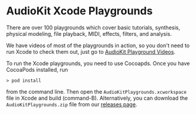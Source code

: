 # AudioKit Xcode Playgrounds

There are over 100 playgrounds which cover basic tutorials, synthesis, physical modeling, file playback, MIDI, effects, filters, and analysis.

We have videos of most of the playgrounds in action, so you don't need to run Xcode to check them out, just go to [AudioKit Playground Videos](http://audiokit.io/playgrounds/).

To run the Xcode playgrounds, you need to use Cocoapds. Once you have CocoaPods installed,
run 

    > pod install

from the command line.  Then open the `AudioKitPlaygrounds.xcworkspace` file in Xcode and build (command-B).  Alternatively, you can download the `AudioKitPlaygrounds.zip` file from our [releases page](https://github.com/audiokit/AudioKit/releases).
